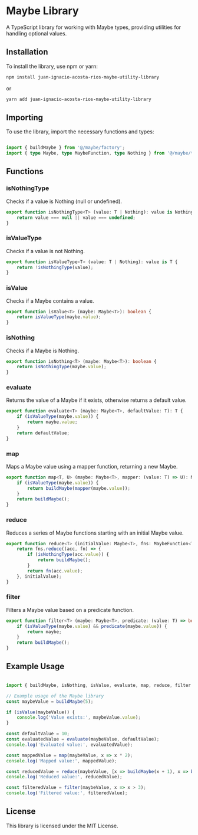 # Maybe Library

A TypeScript library for working with Maybe types, providing utilities for handling optional values.

## Installation

To install the library, use npm or yarn:

```bash
npm install juan-ignacio-acosta-rios-maybe-utility-library
```
or

```bash
yarn add juan-ignacio-acosta-rios-maybe-utility-library
```

## Importing

To use the library, import the necessary functions and types:

```typescript

import { buildMaybe } from '@/maybe/factory';
import { type Maybe, type MaybeFunction, type Nothing } from '@/maybe/typing';
```

## Functions

### isNothingType

Checks if a value is Nothing (null or undefined).

```typescript
export function isNothingType<T> (value: T | Nothing): value is Nothing {
    return value === null || value === undefined;
}
```

### isValueType

Checks if a value is not Nothing.

```typescript
export function isValueType<T> (value: T | Nothing): value is T {
    return !isNothingType(value);
}
```

### isValue

Checks if a Maybe contains a value.

```typescript
export function isValue<T> (maybe: Maybe<T>): boolean {
    return isValueType(maybe.value);
}
```

### isNothing

Checks if a Maybe is Nothing.

```typescript
export function isNothing<T> (maybe: Maybe<T>): boolean {
    return isNothingType(maybe.value);
}
```

### evaluate

Returns the value of a Maybe if it exists, otherwise returns a default value.

```typescript
export function evaluate<T> (maybe: Maybe<T>, defaultValue: T): T {
    if (isValueType(maybe.value)) {
        return maybe.value;
    }
    return defaultValue;
}
```

### map

Maps a Maybe value using a mapper function, returning a new Maybe.

```typescript
export function map<T, U> (maybe: Maybe<T>, mapper: (value: T) => U): Maybe<U> {
    if (isValueType(maybe.value)) {
        return buildMaybe(mapper(maybe.value));
    }
    return buildMaybe();
}
```

### reduce

Reduces a series of Maybe functions starting with an initial Maybe value.

```typescript
export function reduce<T> (initialValue: Maybe<T>, fns: MaybeFunction<T>[]): Maybe<T> {
    return fns.reduce((acc, fn) => {
        if (isNothingType(acc.value)) {
            return buildMaybe();
        }
        return fn(acc.value);
    }, initialValue);
}
```

### filter

Filters a Maybe value based on a predicate function.

```typescript
export function filter<T> (maybe: Maybe<T>, predicate: (value: T) => boolean): Maybe<T> {
    if (isValueType(maybe.value) && predicate(maybe.value)) {
        return maybe;
    }
    return buildMaybe();
}
```

## Example Usage

```typescript

import { buildMaybe, isNothing, isValue, evaluate, map, reduce, filter } from '@/maybe';

// Example usage of the Maybe library
const maybeValue = buildMaybe(5);

if (isValue(maybeValue)) {
    console.log('Value exists:', maybeValue.value);
}

const defaultValue = 10;
const evaluatedValue = evaluate(maybeValue, defaultValue);
console.log('Evaluated value:', evaluatedValue);

const mappedValue = map(maybeValue, x => x * 2);
console.log('Mapped value:', mappedValue);

const reducedValue = reduce(maybeValue, [x => buildMaybe(x + 1), x => buildMaybe(x * 3)]);
console.log('Reduced value:', reducedValue);

const filteredValue = filter(maybeValue, x => x > 3);
console.log('Filtered value:', filteredValue);
```

## License

This library is licensed under the MIT License.